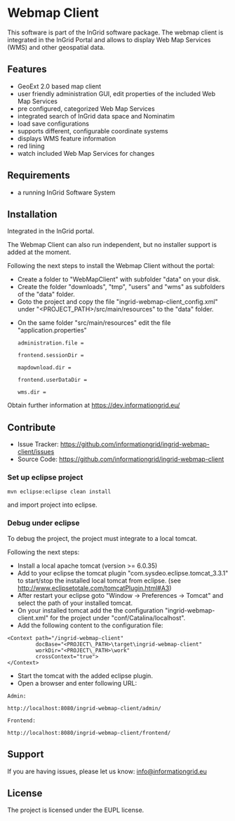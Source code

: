 Webmap Client
=============

This software is part of the InGrid software package. The webmap client is integrated in the InGrid Portal and allows to display Web Map Services (WMS) and other geospatial data.


Features
--------

- GeoExt 2.0 based map client
- user friendly administration GUI, edit properties of the included Web Map Services
- pre configured, categorized Web Map Services
- integrated search of InGrid data space and Nominatim
- load save configurations
- supports different, configurable coordinate systems
- displays WMS feature information
- red lining
- watch included Web Map Services for changes



Requirements
-------------

- a running InGrid Software System

Installation
------------

Integrated in the InGrid portal. 

The Webmap Client can also run independent, but no installer support is added at the moment.

Following the next steps to install the Webmap Client without the portal:

* Create a folder to "WebMapClient" with subfolder "data" on your disk.
* Create the folder "downloads", "tmp", "users" and "wms" as subfolders of the "data" folder.
* Goto the project and copy the file "ingrid-webmap-client\_config.xml" under "<PROJECT\_PATH>/src/main/resources" to the "data" folder.

- On the same folder "src/main/resources" edit the file "application.properties" 

	 ```
	 administration.file = 
	 
	 frontend.sessionDir = 
	 
	 mapdownload.dir = 
	 
	 frontend.userDataDir =
	 
	 wms.dir =
	 ```
	 	

Obtain further information at https://dev.informationgrid.eu/


Contribute
----------

- Issue Tracker: https://github.com/informationgrid/ingrid-webmap-client/issues
- Source Code: https://github.com/informationgrid/ingrid-webmap-client
 
### Set up eclipse project

```
mvn eclipse:eclipse clean install
```

and import project into eclipse. 

### Debug under eclipse

To debug the project, the project must integrate to a local tomcat.

Following the next steps:

- Install a local apache tomcat (version >= 6.0.35)
- Add to your eclipse the tomcat plugin "com.sysdeo.eclipse.tomcat_3.3.1" to start/stop the installed local tomcat from eclipse. (see http://www.eclipsetotale.com/tomcatPlugin.html#A3)
- After restart your eclipse goto "Window -> Preferences -> Tomcat" and select the path of your installed tomcat.
- On your installed tomcat add the the configuration "ingrid-webmap-client.xml" for the project under "conf/Catalina/localhost".
- Add the following content to the configuration file:

```
<Context path="/ingrid-webmap-client"
         docBase="<PROJECT\_PATH>\target\ingrid-webmap-client"
         workDir="<PROJECT\_PATH>\work"
         crossContext="true">
</Context>
```

- Start the tomcat with the added eclipse plugin. 
- Open a browser and enter following URL:

```
Admin:

http://localhost:8080/ingrid-webmap-client/admin/

Frontend:

http://localhost:8080/ingrid-webmap-client/frontend/
```

Support
-------

If you are having issues, please let us know: info@informationgrid.eu

License
-------

The project is licensed under the EUPL license.

